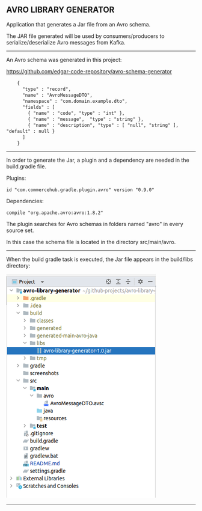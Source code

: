 AVRO LIBRARY GENERATOR
-----------------------------------------------------------------

Application that generates a Jar file from an Avro schema.

The JAR file generated will be used by consumers/producers 
to serialize/deserialize Avro messages from Kafka.

-----------------------------------------------------------------

An Avro schema was generated in this project:

https://github.com/edgar-code-repository/avro-schema-generator

``` 
    {
      "type" : "record",
      "name" : "AvroMessageDTO",
      "namespace" : "com.domain.example.dto",
      "fields" : [
        { "name" : "code", "type" : "int" },
        { "name" : "message",  "type" : "string" },
        { "name" : "description", "type" : [ "null", "string" ], "default" : null }
      ]
    }
```

-----------------------------------------------------------------

In order to generate the Jar, a plugin and 
a dependency are needed in the build.gradle file.

Plugins:

```
id "com.commercehub.gradle.plugin.avro" version "0.9.0"
```

Dependencies:
```
compile "org.apache.avro:avro:1.8.2"
```

The plugin searches for Avro schemas in folders named "avro" in
every source set.

In this case the schema file is located in the directory src/main/avro.

-----------------------------------------------------------------

When the build gradle task is executed, the Jar file 
appears in the build/libs directory:

![JAR](screenshots/avro-library-generator.png)


-----------------------------------------------------------------